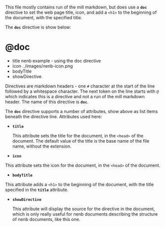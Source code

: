 This file mostly contains run of the mill markdown, but does use a **`doc`**
directive to set the web page title, icon, and add a `<h1>` to the
beginning of the document, with the specified title.

The **`doc`** directive is show below:

# @doc
* title nenb example - using the doc directive
* icon ../images/nenb-icon.png
* bodyTitle
* showDirective

Directives are markdown headers - one `#` character at the start of the line
followed by a whitespace character.
The next token on the line starts with `@` which indicates this is a directive
and not a run of the mill markdown header.  The name of this directive is
**`doc`**.

The **`doc`** directive supports a number of attributes, show above as list items
beneath the directive line.  Attributes used here:

- **`title`**

  This attribute sets the title for the document, in the `<head>` of the
  document.  The default value of the title is the base name of the file name,
  without the extension.

-  **`icon`**

  This attribute sets the icon for the document, in the `<head>` of the
  document.

-  **`bodyTitle`**

  This attribute adds a `<h1>` to the beginning of the document, with the title
  specified in the **`title`** attribute.

- **`showDirective`**

  This attribute will display the source for the directive in the document,
  which is only really useful for nenb documents describing the structure of
  nenb documents, like this one.
